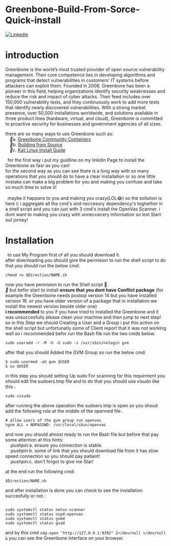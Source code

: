 # Greenbone-Build-From-Sorce-Quick-install 
[![LinkedIn][linkedin-shield]][linkedin-url]&ensp;
# introduction <br>
Greenbone is the world’s most trusted provider of open source vulnerability management. Their core competence lies in developing algorithms and programs that detect vulnerabilities in customers’ IT systems before attackers can exploit them. Founded in 2008, Greenbone has been a pioneer in this field, helping organizations identify security weaknesses and reduce the risk and impact of cyber attacks. Their feed includes over 150,000 vulnerability tests, and they continuously work to add more tests that identify newly discovered vulnerabilities. With a strong market presence, over 50,000 installations worldwide, and solutions available in three product lines (hardware, virtual, and cloud), Greenbone is committed to proactive security for businesses and government agencies of all sizes.

there are so many ways to use Greenbone such as:<br>
&emsp;<i>:pushpin:</i>a. [Greenbone Community Containers](https://www.google.com) <br>
&emsp;<i>:pushpin:</i>b. [Building from Source](https://greenbone.github.io/docs/latest/22.4/source-build/index.html)<br>
&emsp;<i>:pushpin:</i>c. [Kali Linux Install Guide](https://greenbone.github.io/docs/latest/22.4/kali/index.html)<br>

&ensp;for the first way i put my guidline on my linkdin Page to install the Greenbone as fasr as you can! <br>
for the second way as you can see thare is a long way with so many operations that you should do to have a clear installation or so one little mistake can make a big problem for you and making you confuse and take so much time to solve it!<br>
<br>
&ensp;maybe it happans to you and making you crazy(LOL:joy:) so the sollution is here (: i aggregate all the cmd's and neccesory dependency's toghether in a shell script and you can just with 3 cmd's install the OpenVas Scanner. i dont want to making you crazy with unneccecery information so lest Start out jorney!

# Installation
&ensp;to use My Program first of all you should download it.<br>
after downloading you should give the permision to run the shell script to do that you should run the below cmd:<br>

```
chmod +x $Direction/NAME.sh
```

now you have permision to run the Shell script :clap:. <br>
<i>:pushpin:</i> but befor start to install **ensure that you dont have Conflict package** (for example the Greenbone needs postsql version 14 but you have installed version 16. or you have older version of a package that in installation we install the newest version beside older one) <br>
**i recommended** to you if you have tried to installed the Greenbone and it was unsuccesfully please clean your machine and then jump to next step!<br>
so in this Step we should Creating a User and a Group i put this action on the shell script but unfortunatly some of Client report that it was not working well so i recommended befor run the Bash file run the two cmds below:

``` 
sudo useradd -r -M -U -G sudo -s /usr/sbin/nologin gvm 
```
after that you should Added the GVM Group so run the below cmd:
```
$ sudo usermod -aG gvm $USER
$ su $USER

```
in this step you should setting Up sudo For scanning for this requirment you should edit the sudoers.tmp file and to do that you should use visudo like this :
```
sudo visudo

```
after running the above operation the sudoers.tmp is open so you shoud add the following role at the middle of the openned file .<br>
<pr>
```
# allow users of the gvm group run openvas
%gvm ALL = NOPASSWD: /usr/local/sbin/openvas
```
<pr>
and now you should almost ready to run the Bash file but before that pay some attention at this hints:<br>
&emsp;<i>:pushpin:</i>a. ensure you connection is stable.<br>
&emsp;<i>:pushpin:</i>b. some of link that you should download file from it has slow speed connection so you should pay patiant!<br>
&emsp;<i>:pushpin:</i>c. don't forgot to give me Star! <br>

at the end run the following cmd:
```
$Direction/NAME.sh
```
and after installation is done you can check to see the installation succesfully or not :
```Checking the status of the services #

sudo systemctl status notus-scanner
sudo systemctl status ospd-openvas
sudo systemctl status gvmd
sudo systemctl status gsad
```
and by this cmd ```xdg-open "http://127.0.0.1:9392" 2>/dev/null >/dev/null &``` you can see the Greenbone interface on your browser.














<!-- MARKDOWN LINKS & IMAGES -->
[stars-shield]: https://img.shields.io/github/MohsnRaj/Greenbone-Build-From-Sorce-Quick-install/Best-README-Template.svg?style=for-the-badge
[stars-url]: https://github.com/MohsnRaj/Greenbone-Build-From-Sorce-Quick-install
[license-shield]: https://img.shields.io/github/license/othneildrew/Best-README-Template.svg?style=for-the-badge
[license-url]: https://github.com/othneildrew/Best-README-Template/blob/master/LICENSE.txt
[linkedin-shield]: https://img.shields.io/badge/-LinkedIn-black.svg?style=for-the-badge&logo=linkedin&colorB=555
[linkedin-url]: https://linkedin.com/in/othneildrew
